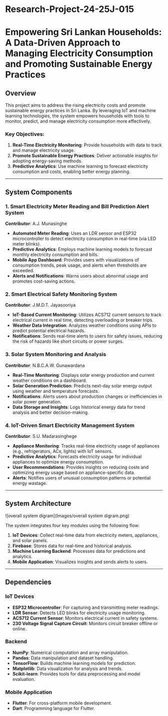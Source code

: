 # Research-Project-24-25J-015


# Empowering Sri Lankan Households: A Data-Driven Approach to Managing Electricity Consumption and Promoting Sustainable Energy Practices  

## Overview  

This project aims to address the rising electricity costs and promote sustainable energy practices in Sri Lanka. By leveraging IoT and machine learning technologies, the system empowers households with tools to monitor, predict, and manage electricity consumption more effectively.  

### Key Objectives:  
1. **Real-Time Electricity Monitoring**: Provide households with data to track and manage electricity usage.  
2. **Promote Sustainable Energy Practices**: Deliver actionable insights for adopting energy-saving methods.  
3. **Predictive Analytics**: Use machine learning to forecast electricity consumption and costs, enabling better energy planning.  

---

## System Components  

### **1. Smart Electricity Meter Reading and Bill Prediction Alert System**  
**Contributor**: A.J. Munasinghe  
- **Automated Meter Reading**: Uses an LDR sensor and ESP32 microcontroller to detect electricity consumption in real-time (via LED meter blinks).  
- **Predictive Analytics**: Employs machine learning models to forecast monthly electricity consumption and bills.  
- **Mobile App Dashboard**: Provides users with visualizations of consumption trends, peak usage, and alerts when thresholds are exceeded.  
- **Alerts and Notifications**: Warns users about abnormal usage and promotes cost-saving actions.  

### **2. Smart Electrical Safety Monitoring System**  
**Contributor**: J.M.D.T. Jayasooriya  
- **IoT-Based Current Monitoring**: Utilizes ACS712 current sensors to track electrical current in real time, detecting overloading or breaker trips.  
- **Weather Data Integration**: Analyzes weather conditions using APIs to predict potential electrical hazards.  
- **Notifications**: Sends real-time alerts to users for safety issues, reducing the risk of hazards like short circuits or power surges.  

### **3. Solar System Monitoring and Analysis**  
**Contributor**: N.B.C.A.W. Gunawardana  
- **Real-Time Monitoring**: Displays solar energy production and current weather conditions on a dashboard.  
- **Solar Generation Prediction**: Predicts next-day solar energy output using weather and temperature forecasts.  
- **Notifications**: Alerts users about production changes or inefficiencies in solar power generation.  
- **Data Storage and Insights**: Logs historical energy data for trend analysis and better decision-making.  

### **4. IoT-Driven Smart Electricity Management System**  
**Contributor**: S.U. Madarasinghege  
- **Appliance Monitoring**: Tracks real-time electricity usage of appliances (e.g., refrigerators, ACs, lights) with IoT sensors.  
- **Predictive Analytics**: Forecasts electricity usage for individual appliances to optimize energy consumption.  
- **User Recommendations**: Provides insights on reducing costs and optimizing energy usage based on appliance-specific data.  
- **Alerts**: Notifies users of unusual consumption patterns or potential energy wastage.  

---

## System Architecture  

![overall system digram](Images/overall system digram.png)


The system integrates four key modules using the following flow:  
1. **IoT Devices**: Collect real-time data from electricity meters, appliances, and solar panels.  
2. **Firebase**: Stores data for real-time and historical analysis.  
3. **Machine Learning Backend**: Processes data for predictions and analytics.  
4. **Mobile Application**: Visualizes insights and sends alerts to users.  

---

## Dependencies  

### IoT Devices  
- **ESP32 Microcontroller**: For capturing and transmitting meter readings.  
- **LDR Sensor**: Detects LED blinks for electricity usage monitoring.  
- **ACS712 Current Sensor**: Monitors electrical current in safety systems.
- **230 Voltage Signal Capture Circuit**: Monitors circuit breaker offline or online.

### Backend  
- **NumPy**: Numerical computation and array manipulation.  
- **Pandas**: Data manipulation and dataset handling.  
- **TensorFlow**: Builds machine learning models for prediction.  
- **Matplotlib**: Data visualization for analysis and trends.  
- **Scikit-learn**: Provides tools for data preprocessing and model evaluation.  

### Mobile Application  
- **Flutter**: For cross-platform mobile development.  
- **Dart**: Programming language for Flutter.

